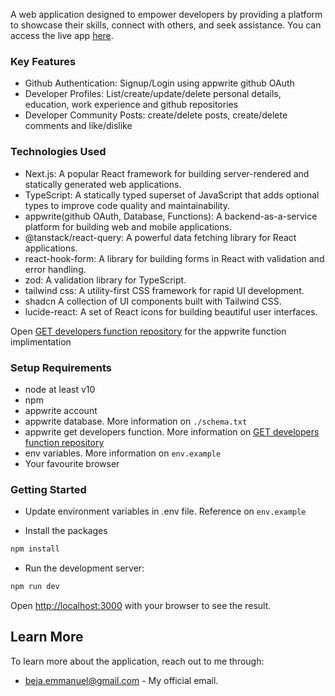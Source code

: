 A web application designed to empower developers by providing a platform to showcase their skills, connect with others, and seek assistance. You can access the live app [here](https://connect-lime-two.vercel.app/).

### Key Features

- Github Authentication: Signup/Login using appwrite github OAuth
- Developer Profiles: List/create/update/delete personal details, education, work experience and github repositories
- Developer Community Posts: create/delete posts, create/delete comments and like/dislike

### Technologies Used

- Next.js: A popular React framework for building server-rendered and statically generated web applications.
- TypeScript: A statically typed superset of JavaScript that adds optional types to improve code quality and maintainability.
- appwrite(github OAuth, Database, Functions): A backend-as-a-service platform for building web and mobile applications.
- @tanstack/react-query: A powerful data fetching library for React applications.
- react-hook-form: A library for building forms in React with validation and error handling.
- zod: A validation library for TypeScript.
- tailwind css: A utility-first CSS framework for rapid UI development.
- shadcn A collection of UI components built with Tailwind CSS.
- lucide-react: A set of React icons for building beautiful user interfaces.

Open [GET developers function repository](https://github.com/Emmlab/connect-users-function) for the appwrite function implimentation

### Setup Requirements

- node at least v10
- npm
- appwrite account
- appwrite database. More information on `./schema.txt`
- appwrite get developers function. More information on [GET developers function repository](https://github.com/Emmlab/connect-users-function)
- env variables. More information on `env.example`
- Your favourite browser

### Getting Started

- Update environment variables in .env file. Reference on `env.example`

- Install the packages

```bash
npm install
```

- Run the development server:

```bash
npm run dev
```

Open [http://localhost:3000](http://localhost:3000) with your browser to see the result.

## Learn More

To learn more about the application, reach out to me through:

- <beja.emmanuel@gmail.com> - My official email.
